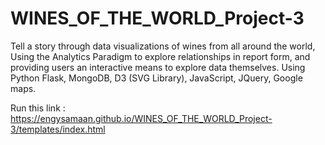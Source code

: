 # WINES_OF_THE_WORLD_Project-3
Tell a story through data visualizations of wines from all around the world, Using the Analytics Paradigm to explore relationships in report form, and providing users an interactive means to explore data themselves. Using Python Flask, MongoDB, D3 (SVG Library), JavaScript, JQuery, Google maps.

Run this link : https://engysamaan.github.io/WINES_OF_THE_WORLD_Project-3/templates/index.html
